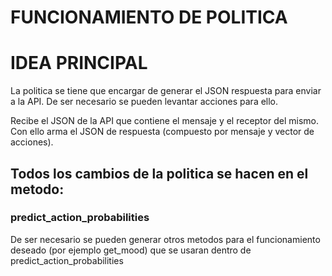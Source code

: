 # FUNCIONAMIENTO DE POLITICA

# IDEA PRINCIPAL

La politica se tiene que encargar de generar el JSON respuesta para enviar a la API. De ser necesario se pueden levantar acciones para ello.

Recibe el JSON de la API que contiene el mensaje y el receptor del mismo. Con ello arma el JSON de respuesta (compuesto por mensaje y vector de acciones).

## Todos los cambios de la politica se hacen en el metodo: 

### predict_action_probabilities

De ser necesario se pueden generar otros metodos para el funcionamiento deseado (por ejemplo get_mood) que se usaran dentro de predict_action_probabilities